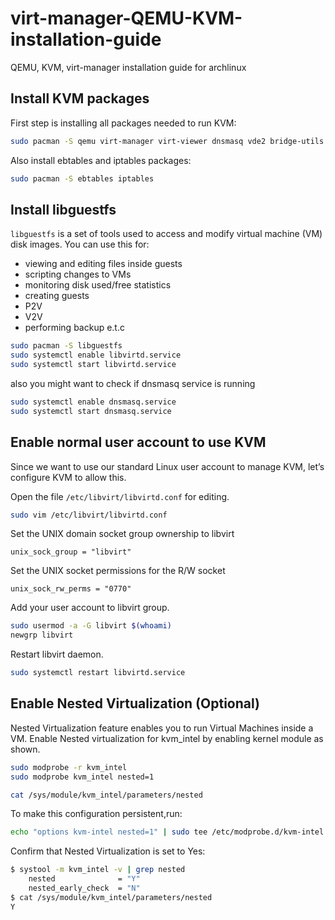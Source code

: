 # virt-manager-QEMU-KVM-installation-guide
QEMU, KVM, virt-manager installation guide for archlinux

## Install KVM packages

First step is installing all packages needed to run KVM:

```bash
sudo pacman -S qemu virt-manager virt-viewer dnsmasq vde2 bridge-utils openbsd-netcat
```

Also install ebtables  and iptables packages:

```bash
sudo pacman -S ebtables iptables
```

## Install libguestfs

`libguestfs` is a set of tools used to access and modify virtual machine (VM) disk images. You can use this for:

- viewing and editing files inside guests
- scripting changes to VMs
- monitoring disk used/free statistics
- creating guests
- P2V
- V2V
- performing backup e.t.c

```bash
sudo pacman -S libguestfs
sudo systemctl enable libvirtd.service
sudo systemctl start libvirtd.service
```

also you might want to check if dnsmasq service is running

```bash
sudo systemctl enable dnsmasq.service
sudo systemctl start dnsmasq.service
```
## Enable normal user account to use KVM
Since we want to use our standard Linux user account to manage KVM, let’s configure KVM to allow this.

Open the file `/etc/libvirt/libvirtd.conf` for editing.

```bash
sudo vim /etc/libvirt/libvirtd.conf
```

Set the UNIX domain socket group ownership to libvirt

```
unix_sock_group = "libvirt"
```

Set the UNIX socket permissions for the R/W socket

```
unix_sock_rw_perms = "0770"
```

Add your user account to libvirt group.

```bash
sudo usermod -a -G libvirt $(whoami)
newgrp libvirt
```

Restart libvirt daemon.

```bash
sudo systemctl restart libvirtd.service
```

## Enable Nested Virtualization (Optional)
Nested Virtualization feature enables you to run Virtual Machines inside a VM. Enable Nested virtualization for kvm_intel by enabling kernel module as shown.

```bash
sudo modprobe -r kvm_intel
sudo modprobe kvm_intel nested=1
```

```bash
cat /sys/module/kvm_intel/parameters/nested
```

To make this configuration persistent,run:

```bash
echo "options kvm-intel nested=1" | sudo tee /etc/modprobe.d/kvm-intel.conf
```

Confirm that Nested Virtualization is set to Yes:

```bash
$ systool -m kvm_intel -v | grep nested
    nested              = "Y"
    nested_early_check  = "N"
$ cat /sys/module/kvm_intel/parameters/nested 
Y
```

